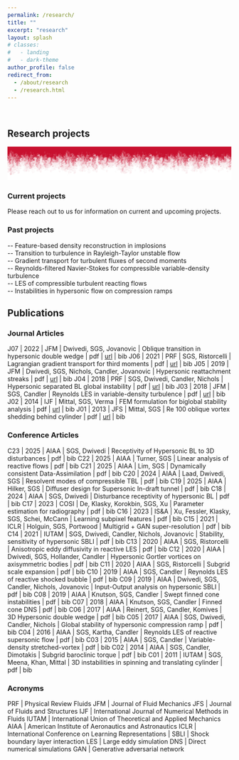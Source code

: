 ```yaml
---
permalink: /research/
title: ""
excerpt: "research"
layout: splash
# classes:
#   - landing
#   - dark-theme
author_profile: false
redirect_from: 
  - /about/research
  - /research.html
---
```


<br/>

## Research projects 
![](../images/rt_iowacolors.png)

### Current projects
Please reach out to us for information on current and upcoming projects.

### Past projects

-- Feature-based density reconstruction in implosions <br>
-- Transition to turbulence in Rayleigh-Taylor unstable flow <br>
-- Gradient transport for turbulent fluxes of second moments<br>
-- Reynolds-filtered Navier-Stokes for compressible variable-density turbulence <br>
-- LES of compressible turbulent reacting flows <br>
-- Instabilities in hypersonic flow on compression ramps <br>


## Publications 

<!-- <div class="pub"></div> -->
### Journal Articles 

J07 | 2022 | JFM | Dwivedi, SGS, Jovanovic |  Oblique transition in hypersonic double wedge | pdf |  [url](https://www.cambridge.org/core/journals/journal-of-fluid-mechanics/article/oblique-transition-in-hypersonic-doublewedge-flow/69E171F90F3CC7FCF4F7D8FA85F7ABC1) | bib
J06 | 2021 | PRF | SGS, Ristorcelli |  Lagrangian gradient transport for third moments | pdf |  [url](https://journals.aps.org/prfluids/abstract/10.1103/PhysRevFluids.6.023202) | bib 
J05 | 2019 | JFM | Dwivedi, SGS, Nichols, Candler, Jovanovic |  Hypersonic reattachment streaks | pdf |  [url](https://www.cambridge.org/core/journals/journal-of-fluid-mechanics/article/abs/reattachment-streaks-in-hypersonic-compression-ramp-flow-an-inputoutput-analysis/8FEEF5B0BCD0BB68A32C699420C72185) | bib
J04 | 2018 | PRF | SGS, Dwivedi, Candler, Nichols |  Hypersonic separated BL global instability | pdf | [url](https://journals.aps.org/prfluids/abstract/10.1103/PhysRevFluids.3.093901) | bib
J03 | 2018 | JFM | SGS, Candler |  Reynolds LES in variable-density turbulence | pdf |  [url](https://www.cambridge.org/core/journals/journal-of-fluid-mechanics/article/abs/subgridscale-effects-in-compressible-variabledensity-decaying-turbulence/E2971C0967CD9E246576AFF35EB03BFA) | bib
J02 | 2014 | IJF | Mittal, SGS, Verma |  FEM formulation for biglobal stability analysis | pdf |  [url](https://onlinelibrary.wiley.com/doi/10.1002/fld.3895) | bib
J01 | 2013 | JFS | Mittal, SGS | Re 100 oblique vortex shedding behind cylinder | pdf |  [url](https://www.sciencedirect.com/science/article/abs/pii/S0889974613002533) | bib


### Conference Articles 

C23 | 2025 | AIAA | SGS, Dwivedi | Receptivity of Hypersonic BL to 3D disturbances | pdf | bib 
C22 | 2025 | AIAA | Turner, SGS |  Linear analysis of reactive flows | pdf | bib 
C21 | 2025 | AIAA | Lim, SGS |  Dynamically consistent Data-Assimilation | pdf | bib 
C20 | 2024 | AIAA | Laad, Dwivedi, SGS |  Resolvent modes of compressible TBL | pdf | bib 
C19 | 2025 | AIAA | Hilker, SGS |  Diffuser design for Supersonic In-draft tunnel | pdf | bib
C18 | 2024 | AIAA | SGS, Dwivedi |  Disturbance receptivity of hypersonic BL | pdf | bib
C17 | 2023 | COSI | De, Klasky, Korokbin, SGS, Xu  |  Parameter estimation for radiography | pdf  | bib
C16 | 2023 | IS&A | Xu, Fessler, Klasky, SGS, Schei, McCann |  Learning subpixel features | pdf  | bib
C15 | 2021 | ICLR | Holguin, SGS, Portwood |  Multigrid + GAN super-resolution | pdf | bib
C14 | 2021 | IUTAM | SGS, Dwivedi, Candler, Nichols, Jovanovic |  Stability, sensitivity of hypersonic SBLI | pdf | bib
C13 | 2020 | AIAA | SGS, Ristorcelli |  Anisotropic eddy diffusivity in reactive LES | pdf | bib
C12 | 2020 | AIAA | Dwivedi, SGS, Hollander, Candler |  Hypersonic Gortler vortices on axisymmetric bodies | pdf | bib
C11 | 2020 | AIAA | SGS, Ristorcelli |  Subgrid scale expansion | pdf | bib
C10 | 2019 | AIAA | SGS, Candler |  Reynolds LES of reactive shocked bubble | pdf | bib
C09 | 2019 | AIAA | Dwivedi,  SGS, Candler, Nichols, Jovanovic |  Input-Output analysis on hypersonic SBLI | pdf | bib
C08 | 2019 | AIAA | Knutson, SGS, Candler |  Swept finned cone instabilities | pdf | bib
C07 | 2018 | AIAA | Knutson, SGS, Candler |  Finned cone DNS | pdf | bib
C06 | 2017 | AIAA | Reinert, SGS, Candler, Komives |  3D Hypersonic double wedge | pdf | bib
C05 | 2017 | AIAA | SGS, Dwivedi, Candler, Nichols |  Global stability of hypersonic compression ramp | pdf | bib
C04 | 2016 | AIAA | SGS, Kartha, Candler |  Reynolds LES of reactive supersonic flow | pdf | bib
C03 | 2015 | AIAA | SGS, Candler |  Variable-density stretched-vortex | pdf | bib
C02 | 2014 | AIAA | SGS, Candler, Dimotakis |  Subgrid baroclinic torque | pdf | bib
C01 | 2011 | IUTAM | SGS, Meena, Khan, Mittal | 3D instabilities in spinning and translating cylinder | pdf | bib

### Acronyms 

PRF | Physical Review Fluids 
JFM | Journal of Fluid Mechanics
JFS | Journal of Fluids and Structures
IJF | International Journal of Numerical Methods in Fluids
IUTAM | International Union of Theoretical and Applied Mechanics
AIAA | American Institute of Aeronautics and Astronautics
ICLR | International Conference on Learning Representations
 |
SBLI | Shock boundary layer interaction
LES | Large eddy simulation
DNS | Direct numerical simulations
GAN  | Generative adversarial network


<!-- <details>
  <summary>2022 JFM X, Candler, Dwivedi, **analysis to quantify amplification of exogenous disturbances in compressible boundary** </summary>
  We employ global input–output analysis to quantify amplification of exogenous disturbances in compressible boundary layer flows. Using the spatial structure of the dominant response to time-periodic inputs, we explain the origin of steady reattachment streaks in a hypersonic flow over a compression ramp. Our analysis of the laminar shock–boundary layer interaction reveals that the streaks arise from a preferential amplification of upstream counter-rotating vortical perturbations with a specific spanwise wavelength. These streaks are associated with heat-flux striations at the wall near flow reattachment and they can trigger transition to turbulence. 
</details> 
<details>
  <summary>2022 PRF X, Candler, Dwivedi, Tom, Dick, **analysis to quantify amplification of exogenous disturbances in compressible boundary** </summary>
  We employ global input–output analysis to quantify amplification of exogenous disturbances in compressible boundary layer flows. Using the spatial structure of the dominant response to time-periodic inputs, we explain the origin of steady reattachment streaks in a hypersonic flow over a compression ramp. Our analysis of the laminar shock–boundary layer interaction reveals that the streaks arise from a preferential amplification of upstream counter-rotating vortical perturbations with a specific spanwise wavelength. These streaks are associated with heat-flux striations at the wall near flow reattachment and they can trigger transition to turbulence. 
</details>  -->
<!-- 
{: .grad_table } -->




